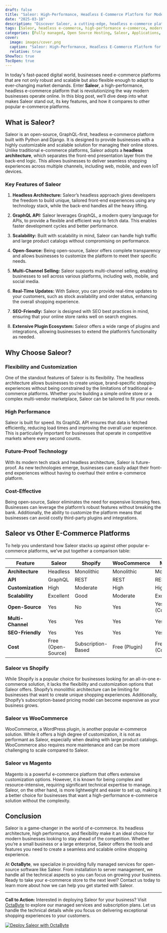 ```yaml
---
draft: false
title: "Saleor: High-Performance, Headless E-Commerce Platform for Modern Businesses"
date: "2025-03-10"
description: "Discover Saleor, a cutting-edge, headless e-commerce platform designed for modern businesses. Learn how Saleor's high-performance architecture, flexibility, and scalability can transform your online store. Explore its features, benefits, and how it compares to other e-commerce platforms."
tags: [Saleor, headless e-commerce, high-performance e-commerce, modern e-commerce platforms, Saleor vs Shopify, Saleor vs WooCommerce, open-source e-commerce, e-commerce solutions, managed e-commerce services, OctaByte]
categories: [Fully managed, Open Source Hosting, Saleor, Applications, Others]
cover:
  image: images/cover.png
  caption: "Saleor: High-Performance, Headless E-Commerce Platform for Modern Businesses"
  relative: true
ShowToc: true
TocOpen: true
---
```



In today's fast-paced digital world, businesses need e-commerce platforms that are not only robust and scalable but also flexible enough to adapt to ever-changing market demands. Enter **Saleor**, a high-performance, headless e-commerce platform that is revolutionizing the way modern businesses operate online. In this blog post, we’ll dive deep into what makes Saleor stand out, its key features, and how it compares to other popular e-commerce platforms.

## What is Saleor?

Saleor is an open-source, GraphQL-first, headless e-commerce platform built with Python and Django. It is designed to provide businesses with a highly customizable and scalable solution for managing their online stores. Unlike traditional e-commerce platforms, Saleor adopts a **headless architecture**, which separates the front-end presentation layer from the back-end logic. This allows businesses to deliver seamless shopping experiences across multiple channels, including web, mobile, and even IoT devices.

### Key Features of Saleor

1. **Headless Architecture:** Saleor’s headless approach gives developers the freedom to build unique, tailored front-end experiences using any technology stack, while the back-end handles all the heavy lifting.

2. **GraphQL API:** Saleor leverages GraphQL, a modern query language for APIs, to provide a flexible and efficient way to fetch data. This enables faster development cycles and better performance.

3. **Scalability:** Built with scalability in mind, Saleor can handle high traffic and large product catalogs without compromising on performance.

4. **Open-Source:** Being open-source, Saleor offers complete transparency and allows businesses to customize the platform to meet their specific needs.

5. **Multi-Channel Selling:** Saleor supports multi-channel selling, enabling businesses to sell across various platforms, including web, mobile, and social media.

6. **Real-Time Updates:** With Saleor, you can provide real-time updates to your customers, such as stock availability and order status, enhancing the overall shopping experience.

7. **SEO-Friendly:** Saleor is designed with SEO best practices in mind, ensuring that your online store ranks well on search engines.

8. **Extensive Plugin Ecosystem:** Saleor offers a wide range of plugins and integrations, allowing businesses to extend the platform’s functionality as needed.

## Why Choose Saleor?

### Flexibility and Customization

One of the standout features of Saleor is its flexibility. The headless architecture allows businesses to create unique, brand-specific shopping experiences without being constrained by the limitations of traditional e-commerce platforms. Whether you’re building a simple online store or a complex multi-vendor marketplace, Saleor can be tailored to fit your needs.

### High Performance

Saleor is built for speed. Its GraphQL API ensures that data is fetched efficiently, reducing load times and improving the overall user experience. This is particularly important for businesses that operate in competitive markets where every second counts.

### Future-Proof Technology

With its modern tech stack and headless architecture, Saleor is future-proof. As new technologies emerge, businesses can easily adapt their front-end experiences without having to overhaul their entire e-commerce platform.

### Cost-Effective

Being open-source, Saleor eliminates the need for expensive licensing fees. Businesses can leverage the platform’s robust features without breaking the bank. Additionally, the ability to customize the platform means that businesses can avoid costly third-party plugins and integrations.

## Saleor vs Other E-Commerce Platforms

To help you understand how Saleor stacks up against other popular e-commerce platforms, we’ve put together a comparison table:

| Feature                | Saleor               | Shopify              | WooCommerce          | Magento              |
|------------------------|----------------------|----------------------|----------------------|----------------------|
| **Architecture**       | Headless             | Monolithic           | Monolithic           | Monolithic           |
| **API**                | GraphQL              | REST                 | REST                 | REST                 |
| **Customization**      | High                 | Moderate             | High                 | High                 |
| **Scalability**        | Excellent            | Good                 | Moderate             | Excellent            |
| **Open-Source**        | Yes                  | No                   | Yes                  | Yes (Community)      |
| **Multi-Channel**      | Yes                  | Yes                  | Yes                  | Yes                  |
| **SEO-Friendly**       | Yes                  | Yes                  | Yes                  | Yes                  |
| **Cost**               | Free (Open-Source)   | Subscription-Based   | Free (Plugin)        | Free (Community)     |

### Saleor vs Shopify

While Shopify is a popular choice for businesses looking for an all-in-one e-commerce solution, it lacks the flexibility and customization options that Saleor offers. Shopify’s monolithic architecture can be limiting for businesses that want to create unique shopping experiences. Additionally, Shopify’s subscription-based pricing model can become expensive as your business grows.

### Saleor vs WooCommerce

WooCommerce, a WordPress plugin, is another popular e-commerce solution. While it offers a high degree of customization, it is not as performant as Saleor, especially when dealing with large product catalogs. WooCommerce also requires more maintenance and can be more challenging to scale compared to Saleor.

### Saleor vs Magento

Magento is a powerful e-commerce platform that offers extensive customization options. However, it is known for being complex and resource-intensive, requiring significant technical expertise to manage. Saleor, on the other hand, is more lightweight and easier to set up, making it a better choice for businesses that want a high-performance e-commerce solution without the complexity.

## Conclusion

Saleor is a game-changer in the world of e-commerce. Its headless architecture, high performance, and flexibility make it an ideal choice for modern businesses looking to stay ahead of the competition. Whether you’re a small business or a large enterprise, Saleor offers the tools and features you need to create a seamless and scalable online shopping experience.

At **OctaByte**, we specialize in providing fully managed services for open-source software like Saleor. From installation to server management, we handle all the technical aspects so you can focus on growing your business. Ready to take your e-commerce store to the next level? Contact us today to learn more about how we can help you get started with Saleor.

---

**Call to Action:** Interested in deploying Saleor for your business? Visit [OctaByte](https://octabyte.io) to explore our managed services and subscription plans. Let us handle the technical details while you focus on delivering exceptional shopping experiences to your customers.

[![Deploy Saleor with OctaByte](/images/deploy-on-octabyte.png)](https://octabyte.io/fully-managed-open-source-services/applications/others/saleor)